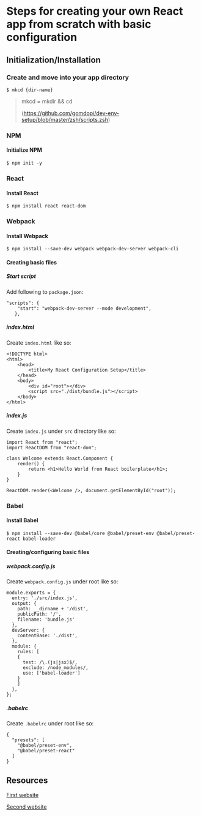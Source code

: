 # Steps for creating your own React app from scratch with basic configuration

## Initialization/Installation
### Create and move into your app directory
```
$ mkcd {dir-name} 
```
> mkcd = mkdir && cd
> 
>(https://github.com/gomdopi/dev-env-setup/blob/master/zsh/scripts.zsh)

### NPM
#### Initialize NPM
```
$ npm init -y
```

### React
#### Install React
```
$ npm install react react-dom
```

### Webpack
#### Install Webpack
```
$ npm install --save-dev webpack webpack-dev-server webpack-cli
```

#### Creating basic files
##### Start script
Add following to `package.json`:
```
"scripts": {
    "start": "webpack-dev-server --mode development",
   },
```

##### index.html
Create `index.html` like so:
```
<!DOCTYPE html>
<html>
    <head>
        <title>My React Configuration Setup</title>
    </head>
    <body>
        <div id="root"></div>
        <script src="./dist/bundle.js"></script>
    </body>
</html>
```

##### index.js
Create `index.js` under `src` directory like so:
```
import React from "react";
import ReactDOM from "react-dom";

class Welcome extends React.Component {
    render() {
        return <h1>Hello World from React boilerplate</h1>;
    }
}

ReactDOM.render(<Welcome />, document.getElementById("root"));
```

### Babel
#### Install Babel
```
$ npm install --save-dev @babel/core @babel/preset-env @babel/preset-react babel-loader
```

#### Creating/configuring basic files
##### webpack.config.js
Create `webpack.config.js` under root like so:
```
module.exports = {
  entry: './src/index.js',
  output: {
    path: __dirname + '/dist',
    publicPath: '/',
    filename: 'bundle.js'
  },
  devServer: {
    contentBase: './dist',
  },
  module: {
    rules: [
    {
      test: /\.(js|jsx)$/,
      exclude: /node_modules/,
      use: ['babel-loader']
    }
    ]
  },
};
```

##### .babelrc
Create `.babelrc` under root like so:
```
{
  "presets": [
    "@babel/preset-env",
    "@babel/preset-react"
  ]
}
```



## Resources
[First website](https://www.codementor.io/@rajjeet/step-by-step-create-a-react-project-from-scratch-11s9skvnxv)

[Second website](https://www.freecodecamp.org/news/how-to-set-up-deploy-your-react-app-from-scratch-using-webpack-and-babel-a669891033d4/)


